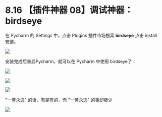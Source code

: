 # 8.16 【插件神器 08】调试神器：birdseye

在 Pycharm 的 Settings 中，点击 Plugins 插件市场搜索 **birdseye** 点击 install 安装。

![](http://image.iswbm.com/20210725111155.png)

 

安装完成后重启Pycharm，就可以在 Pycharm 中使用 birdseye了：

![](http://image.iswbm.com/20210725111204.gif)

![](http://image.iswbm.com/20210725111232.gif)

![](http://image.iswbm.com/20210725111210.gif)

 

"一劳永逸" 的话，有是有的，而 "一劳永逸" 的事却极少



![](http://image.iswbm.com/20200607174235.png)